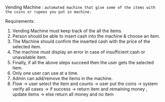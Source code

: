 

Vending Machine : ``automated machine that give some of the items with the coins or rupees you put in machine.``

Requirements:

1. Vending Machine must keep track of the all the items.
2. Person should be able to insert cash into the machine & choose an item.
3. The Machine should confirm the inserted cash with the price of the selected item.
4. The machine must display an error in case of insufficient cash or unavailable item.
5. Finally, if all the above steps succeed then the user gets the selected item.
6. Only one user can use at a time.
7. Admin can add/remove the items in the machine.
8. Flow -> user select the item and counts -> user put the coins -> system verify all cases -> if success -> return item and remaining money , update items -> else return all money and no item
